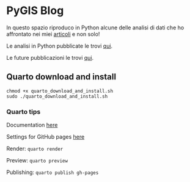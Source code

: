 # PyGIS Blog
In questo spazio riproduco in Python alcune delle analisi di dati che ho affrontato nei miei [articoli](https://massimilianomoraca.it/blog/gis-dev/) e non solo!

Le analisi in Python pubblicate le trovi [qui](https://pygisblog.massimilianomoraca.me/).

Le future pubblicazioni le trovi [qui](https://github.com/MaxDragonheart/PyGIS-Blog/milestones).

## Quarto download and install

    chmod +x quarto_download_and_install.sh
    sudo ./quarto_download_and_install.sh

### Quarto tips
Documentation [here](https://quarto.org/docs/guide/)

Settings for GitHub pages [here](https://quarto.org/docs/publishing/github-pages.html)

Render: `quarto render`

Preview: `quarto preview`

Publishing: `quarto publish gh-pages`

